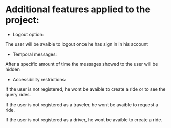 # Additional features applied to the project:

* Logout option:
  
The user will be avaible to logout once he has sign in in his account

* Temporal messages:
  
After a specific amount of time the messages showed to the user will be hidden

* Accessibility restrictions:
  
If the user is not registered, he wont be avaible to create a ride or to see the query rides.

If the user is not registered as a traveler, he wont be avaible to request a ride.

If the user is not registered as a driver, he wont be avaible to create a ride.

 

